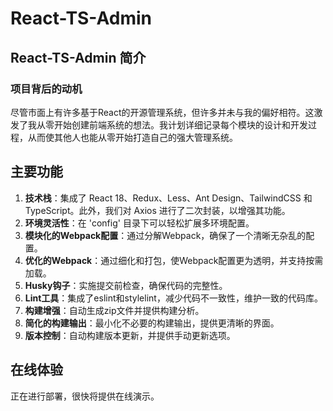 # React-TS-Admin

## React-TS-Admin 简介

### 项目背后的动机

尽管市面上有许多基于React的开源管理系统，但许多并未与我的偏好相符。这激发了我从零开始创建前端系统的想法。我计划详细记录每个模块的设计和开发过程，从而使其他人也能从零开始打造自己的强大管理系统。

## 主要功能

1. **技术栈**：集成了 React 18、Redux、Less、Ant Design、TailwindCSS 和 TypeScript。此外，我们对 Axios 进行了二次封装，以增强其功能。
2. **环境灵活性**：在 'config' 目录下可以轻松扩展多环境配置。
3. **模块化的Webpack配置**：通过分解Webpack，确保了一个清晰无杂乱的配置。
4. **优化的Webpack**：通过细化和打包，使Webpack配置更为透明，并支持按需加载。
5. **Husky钩子**：实施提交前检查，确保代码的完整性。
6. **Lint工具**：集成了eslint和stylelint，减少代码不一致性，维护一致的代码库。
7. **构建增强**：自动生成zip文件并提供构建分析。
8. **简化的构建输出**：最小化不必要的构建输出，提供更清晰的界面。
9. **版本控制**：自动构建版本更新，并提供手动更新选项。

## 在线体验

正在进行部署，很快将提供在线演示。
